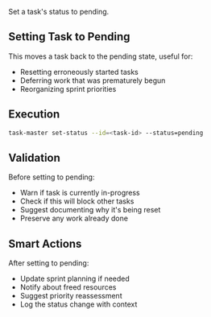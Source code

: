 Set a task's status to pending.


## Setting Task to Pending

This moves a task back to the pending state, useful for:
- Resetting erroneously started tasks
- Deferring work that was prematurely begun
- Reorganizing sprint priorities

## Execution

```bash
task-master set-status --id=<task-id> --status=pending
```

## Validation

Before setting to pending:
- Warn if task is currently in-progress
- Check if this will block other tasks
- Suggest documenting why it's being reset
- Preserve any work already done

## Smart Actions

After setting to pending:
- Update sprint planning if needed
- Notify about freed resources
- Suggest priority reassessment
- Log the status change with context